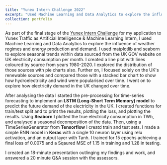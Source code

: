 ```yaml
---
title: "Yunex Intern Challenge 2022"
excerpt: "Used Machine Learning and Data Analytics to explore the influence of weather regimes on energy production and demand"
collection: portfolio
---
```


As part of the final stage of the [Yunex Intern Challenge](https://github.com/jacobrstone/Yunex-Intern-Challenge-2022) for my application to Yunex Traffic as Artificial Intelligence & Machine Learning Intern, I used Machine Learning and Data Analytics to explore the influence of weather regimes and energy production and demand. I used matplotlib and seaborn to explore seasonal trends within data sourced from the UK GOV website on UK electricity consumption per month. I created a line plot with lines coloured by source from years 1980-2020. I explored the distribution of those sources with pie charts also. Further on, I focused solely on the UK's renewable sources and compared those with a stacked bar chart to show how hydroelectricity and wind were popularised over time. I went on to explore how electricity demand in the UK changed over time. 

After analysing the data I started the pre-processing for time-series forecasting to implement an **LSTM (Long-Short Term Memory) model** to predict the future demand of the electricity in the UK. I created functions for train/test split and to print the results, plotting the loss, and plotting the results. Using **Seaborn** I plotted the true electricity consumption in TWh, and analysed a seasonal decomposition of the data. Then, using a TimeSeriesGenerator from **Tensorflow** I creatd train and test sets. I made a simple RNN model in **Keras** with a single 10 neuron layer using relu activation, and an output layer with Tanh. I trained for 15 epochs achieving a final loss of 0.0075 and a Sqaured MSE of 1.15 in training and 1.28 in testing.

I created an 18-minute presentation outlinging my findings and work, and answered a 20 minute Q&A session with the assessors.